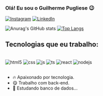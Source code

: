 ### Olá! Eu sou o Guilherme Pugliese 😉

[![Instagram](https://img.shields.io/badge/Instagram-E4405F?style=for-the-badge&logo=instagram&logoColor=white)](https://www.instagram.com/gui.pugliese7/)
[![LinkedIn](https://img.shields.io/badge/LinkedIn-0077B5?style=for-the-badge&logo=linkedin&logoColor=white)](https://linkedin.com/in/guilherme-pugliese-60594b215)

![Anurag's GitHub stats](https://github-readme-stats.vercel.app/api?username=guipugli&show_icons=true&theme=radical)
[![Top Langs](https://github-readme-stats.vercel.app/api/top-langs/?username=anuraghazra&layout=compact&theme=radical)]()

## Tecnologias que eu trabalho:

<div style="display: inline_block"><br/>
  <img align="center" alt="html5" src="https://img.shields.io/badge/HTML5-E34F26?style=for-the-badge&logo=html5&logoColor=white">
  <img align="center" alt="css" src="https://img.shields.io/badge/CSS3-1572B6?style=for-the-badge&logo=css3&logoColor=white">
  <img align="center" alt="js" src="https://img.shields.io/badge/JavaScript-F7DF1E?style=for-the-badge&logo=javascript&logoColor=black">
  <img align="center" alt="ts" src="https://img.shields.io/badge/TypeScript-007ACC?style=for-the-badge&logo=typescript&logoColor=white">
  <img align="center" alt="react" src="https://img.shields.io/badge/React-20232A?style=for-the-badge&logo=react&logoColor=61DAFB">
  <img align="center" alt="nodejs" src="https://img.shields.io/badge/Node.js-43853D?style=for-the-badge&logo=node.js&logoColor=white">
</div><br/>

- 🔥 Apaixonado por tecnologia.
- 😋 Trabalho com back-end.
- 📖 Estudando banco de dados...

